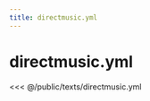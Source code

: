 ```yaml
---
title: directmusic.yml
---
```


# directmusic.yml

<script setup>
import DownloadButton from '@components/DownloadButton.vue'
</script>

<DownloadButton filePath="texts/directmusic.yml" />

<<< @/public/texts/directmusic.yml
